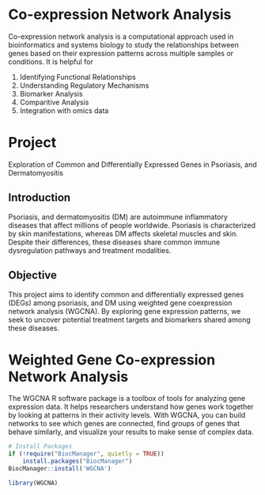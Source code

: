 # Co-expression Network Analysis
Co-expression network analysis is a computational approach used in bioinformatics and systems biology to study the relationships between genes based on their expression patterns across multiple samples or conditions. It is helpful for

1. Identifying Functional Relationships
2. Understanding Regulatory Mechanisms
3. Biomarker Analysis
4. Comparitive Analysis
5. Integration with omics data

# Project 

Exploration of Common and Differentially Expressed Genes in Psoriasis, and Dermatomyositis

## Introduction 

Psoriasis, and dermatomyositis (DM) are autoimmune inflammatory diseases that affect millions of people worldwide. Psoriasis is characterized by skin manifestations, whereas DM affects skeletal muscles and skin. Despite their differences, these diseases share common immune dysregulation pathways and treatment modalities.

## Objective 

This project aims to identify common and differentially expressed genes (DEGs) among psoriasis, and DM using weighted gene coexpression network analysis (WGCNA). By exploring gene expression patterns, we seek to uncover potential treatment targets and biomarkers shared among these diseases.

# Weighted Gene Co-expression Network Analysis

The WGCNA R software package is a toolbox of tools for analyzing gene expression data. It helps researchers understand how genes work together by looking at patterns in their activity levels. With WGCNA, you can build networks to see which genes are connected, find groups of genes that behave similarly, and visualize your results to make sense of complex data.

```r
# Install Packages
if (!require("BiocManager", quietly = TRUE))
    install.packages("BiocManager")
BiocManager::install('WGCNA')

library(WGCNA)
```
